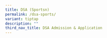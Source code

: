 ```yaml
---
title: DSA (Sportsn)
permalink: /dsa-sports/
variant: tiptap
description: ""
third_nav_title: DSA Admission & Application
---
```

